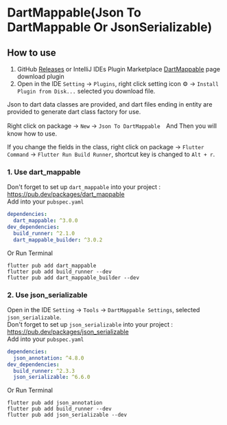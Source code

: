 # DartMappable(Json To DartMappable Or JsonSerializable)

## How to use

1. GitHub [Releases](https://github.com/eitanliu/dart_mappable_plugin/releases) or IntelliJ IDEs Plugin Marketplace [DartMappable](https://plugins.jetbrains.com/plugin/21845) page download plugin
2. Open in the IDE `Setting` -> `Plugins`, right click setting icon ⚙️ -> `Install Plugin from Disk...` selected you download file.

<!-- Plugin description -->
Json to dart data classes are provided, and dart files ending in entity are provided to generate dart class factory for use.  

Right click on package -> `New` -> `Json To DartMappable`　And Then you will know how to use.  

If you change the fields in the class, right click on package -> `Flutter Command` -> `Flutter Run Build Runner`, shortcut key is changed to `Alt + r`.  

### 1. Use dart_mappable

Don't forget to set up `dart_mappable` into your project : https://pub.dev/packages/dart_mappable  
Add into your `pubspec.yaml`  
```yaml
dependencies:
  dart_mappable: ^3.0.0  
dev_dependencies: 
  build_runner: ^2.1.0
  dart_mappable_builder: ^3.0.2
```
Or Run Terminal  
```shell
flutter pub add dart_mappable
flutter pub add build_runner --dev
flutter pub add dart_mappable_builder --dev
```

### 2. Use json_serializable

Open in the IDE `Setting` -> `Tools` -> `DartMappable Settings`,  selected `json_serializable`.  
Don't forget to set up `json_serializable` into your project : https://pub.dev/packages/json_serializable  
Add into your `pubspec.yaml`
```yaml
dependencies:
  json_annotation: ^4.8.0
dev_dependencies:
  build_runner: ^2.3.3
  json_serializable: ^6.6.0
```
Or Run Terminal
```shell
flutter pub add json_annotation
flutter pub add build_runner --dev
flutter pub add json_serializable --dev
```
<!-- Plugin description end -->